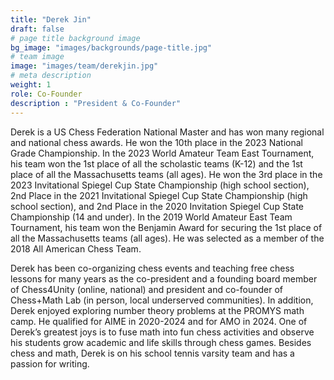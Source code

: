 ```yaml
---
title: "Derek Jin"
draft: false
# page title background image
bg_image: "images/backgrounds/page-title.jpg"
# team image
image: "images/team/derekjin.jpg"
# meta description
weight: 1
role: Co-Founder
description : "President & Co-Founder"
---
```


Derek is a US Chess Federation National Master and has won many regional and national chess awards. He won the 10th place in the 2023 National Grade Championship. In the 2023 World Amateur Team East Tournament, his team won the 1st place of all the scholastic teams (K-12) and the 1st place of all the Massachusetts teams (all ages). He won the 3rd place in the 2023 Invitational Spiegel Cup State Championship (high school section), 2nd Place in the 2021 Invitational Spiegel Cup State Championship (high school section), and 2nd Place in the 2020 Invitation Spiegel Cup State Championship (14 and under). In the 2019 World Amateur East Team Tournament, his team won the Benjamin Award for securing the 1st place of all the Massachusetts teams (all ages). He was selected as a member of the 2018 All American Chess Team.

Derek has been co-organizing chess events and teaching free chess lessons for many years as the co-president and a founding board member of Chess4Unity (online, national) and president and co-founder of Chess+Math Lab (in person, local underserved communities). In addition, Derek enjoyed exploring number theory problems at the PROMYS math camp. He qualified for AIME in 2020-2024 and for AMO in 2024. One of Derek’s greatest joys is to fuse math into fun chess activities and observe his students grow academic and life skills through chess games. Besides chess and math, Derek is on his school tennis varsity team and has a passion for writing.
